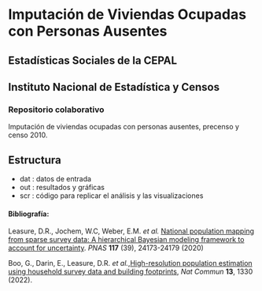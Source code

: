 # Imputación de Viviendas Ocupadas con Personas Ausentes

## Estadísticas Sociales de la CEPAL
## Instituto Nacional de Estadística y Censos 

### Repositorio colaborativo

Imputación de viviendas ocupadas con personas ausentes, precenso y censo 2010. 


## Estructura
* dat : datos de entrada
* out : resultados y gráficas
* scr : código para replicar el análisis y las visualizaciones


#### Bibliografía:

Leasure, D.R., Jochem, W.C, Weber, E.M. _et al._ [National population mapping from sparse survey data: A hierarchical Bayesian modeling framework to account for uncertainty](https://www.pnas.org/doi/full/10.1073/pnas.1913050117). _PNAS_ **117** (39), 24173-24179 (2020)

Boo, G., Darin, E., Leasure, D.R. _et al._,[High-resolution population estimation using household survey data and building footprints](https://www.nature.com/articles/s41467-022-29094-x), _Nat Commun_ **13**, 1330 (2022).
